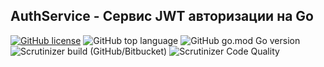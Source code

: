 ## AuthService -  Сервис JWT авторизации на Go
[![GitHub license](https://img.shields.io/github/license/RapidCodeLab/AuthService?style=flat-square)](https://github.com/RapidCodeLab/AuthService/blob/main/LICENSE)
![GitHub top language](https://img.shields.io/github/languages/top/RapidCodeLab/AuthService?style=flat-square)
![GitHub go.mod Go version](https://img.shields.io/github/go-mod/go-version/RapidCodeLab/AuthService?style=flat-square)
![Scrutinizer build (GitHub/Bitbucket)](https://img.shields.io/scrutinizer/build/g/RapidCodeLab/AuthService?style=flat-square)
![Scrutinizer Code Quality](https://img.shields.io/scrutinizer/quality/g/RapidCodeLab/AuthService/main?style=flat-square)